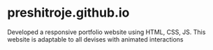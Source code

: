 # preshitroje.github.io
Developed a responsive portfolio website using HTML, CSS, JS. This website is adaptable to all devises with animated interactions  
